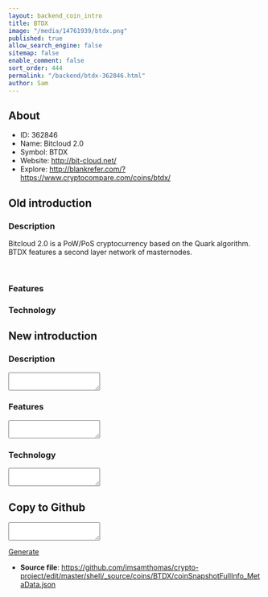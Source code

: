 ```yaml
---
layout: backend_coin_intro
title: BTDX
image: "/media/14761939/btdx.png"
published: true
allow_search_engine: false
sitemap: false
enable_comment: false
sort_order: 444
permalink: "/backend/btdx-362846.html"
author: Sam
---
```


## About

- ID: 362846
- Name: Bitcloud 2.0
- Symbol: BTDX
- Website: http://bit-cloud.net/
- Explore: http://blankrefer.com/?https://www.cryptocompare.com/coins/btdx/


## Old introduction

### Description

<p>Bitcloud 2.0 is a PoW/PoS cryptocurrency based on the Quark algorithm. BTDX features a second layer network of masternodes.</p><p> </p>

### Features


### Technology




## New introduction


### Description
<textarea id="meta_description" name="description"></textarea>

### Features
<textarea id="meta_features" name="features"></textarea>

### Technology
<textarea id="meta_technology" name="technology"></textarea>


## Copy to Github

<textarea id="coinsnapshotfullinfo_metadata"></textarea>

<a href="#gen" onclick="generateMetaDatJson()">Generate</a>

- **Source file**: <a href="https://github.com/imsamthomas/crypto-project/edit/master/shell/_source/coins/BTDX/coinSnapshotFullInfo_MetaData.json">https://github.com/imsamthomas/crypto-project/edit/master/shell/_source/coins/BTDX/coinSnapshotFullInfo_MetaData.json</a>

